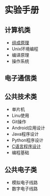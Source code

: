 # 实验手册

## 计算机类
* [组成原理](cs/zuchen/README.md)
* Unix环境编程
* 编译原理
* 操作系统

## 电子通信类

## 公共技术类
* 单片机
* Linu使用
* Git操作
* Android应用设计
* Java程序设计
* Python程序设计
* [C语言程序设计](common/lang-c/README.md)
* 编程基础

## 公共电子类
* 模拟电子线路
* 数字电子线路
